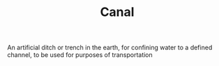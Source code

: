 ---
title: Canal
letter: C
permalink: "/definitions/bld-canal.html"
body: An artificial ditch or trench in the earth, for confining water to a defined
  channel, to be used for purposes of transportation
published_at: '2018-07-07'
source: Black's Law Dictionary 2nd Ed (1910)
layout: post
---